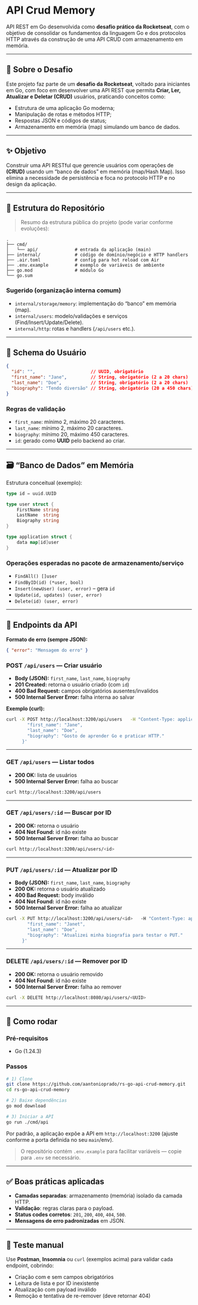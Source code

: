 # API Crud Memory

API REST em Go desenvolvida como **desafio prático da Rocketseat**, com o objetivo de consolidar os fundamentos da linguagem Go e dos protocolos HTTP através da construção de uma API CRUD com armazenamento em memória.

---

## 🚀 Sobre o Desafio

Este projeto faz parte de um **desafio da Rocketseat**, voltado para iniciantes em Go, com foco em desenvolver uma API REST que permita **Criar, Ler, Atualizar e Deletar (CRUD)** usuários, praticando conceitos como:

- Estrutura de uma aplicação Go moderna;
- Manipulação de rotas e métodos HTTP;
- Respostas JSON e códigos de status;
- Armazenamento em memória (map) simulando um banco de dados.

---

## ✨ Objetivo

Construir uma API RESTful que gerencie usuários com operações de **(CRUD)** usando um “banco de dados” em memória (map/Hash Map). Isso elimina a necessidade de persistência e foca no protocolo HTTP e no design da aplicação.

---

## 🧱 Estrutura do Repositório

> Resumo da estrutura pública do projeto (pode variar conforme evoluções):

```
.
├── cmd/
│   └── api/              # entrada da aplicação (main)
├── internal/             # código de domínio/negócio e HTTP handlers
├── .air.toml             # config para hot reload com Air
├── .env.example          # exemplo de variáveis de ambiente
├── go.mod                # módulo Go
└── go.sum
```

### Sugerido (organização interna comum)
- `internal/storage/memory`: implementação do “banco” em memória (map).
- `internal/users`: modelo/validações e serviços (Find/Insert/Update/Delete).
- `internal/http`: rotas e handlers (`/api/users` etc.).

---

## 👤 Schema do Usuário

```json
{
  "id": "",                     // UUID, obrigatório
  "first_name": "Jane",         // String, obrigatório (2 a 20 chars)
  "last_name": "Doe",           // String, obrigatório (2 a 20 chars)
  "biography": "Tendo diversão" // String, obrigatório (20 a 450 chars)
}
```

### Regras de validação
- `first_name`: mínimo 2, máximo 20 caracteres.
- `last_name`: mínimo 2, máximo 20 caracteres.
- `biography`: mínimo 20, máximo 450 caracteres.
- `id`: gerado como **UUID** pelo backend ao criar.

---

## 🗃️ “Banco de Dados” em Memória

Estrutura conceitual (exemplo):

```go
type id = uuid.UUID

type user struct {
    FirstName string
    LastName  string
    Biography string
}

type application struct {
    data map[id]user
}
```

### Operações esperadas no pacote de armazenamento/serviço

- `FindAll() []user`
- `FindByID(id) (*user, bool)`
- `Insert(newUser) (user, error)` – gera `id`
- `Update(id, updates) (user, error)`
- `Delete(id) (user, error)`

---

## 🔗 Endpoints da API

**Formato de erro (sempre JSON):**
```json
{ "error": "Mensagem do erro" }
```

### POST `/api/users` — Criar usuário
- **Body (JSON):** `first_name`, `last_name`, `biography`
- **201 Created:** retorna o usuário criado (com `id`)
- **400 Bad Request:** campos obrigatórios ausentes/invalidos
- **500 Internal Server Error:** falha interna ao salvar

**Exemplo (curl):**
```bash
curl -X POST http://localhost:3200/api/users   -H "Content-Type: application/json"   -d '{
        "first_name": "Jane",
        "last_name": "Doe",
        "biography": "Gosto de aprender Go e praticar HTTP."
      }'
```

---

### GET `/api/users` — Listar todos
- **200 OK:** lista de usuários
- **500 Internal Server Error:** falha ao buscar

```bash
curl http://localhost:3200/api/users
```

---

### GET `/api/users/:id` — Buscar por ID
- **200 OK:** retorna o usuário
- **404 Not Found:** id não existe
- **500 Internal Server Error:** falha ao buscar

```bash
curl http://localhost:3200/api/users/<id>
```

---

### PUT `/api/users/:id` — Atualizar por ID
- **Body (JSON):** `first_name`, `last_name`, `biography`
- **200 OK:** retorna o usuário atualizado
- **400 Bad Request:** body inválido
- **404 Not Found:** id não existe
- **500 Internal Server Error:** falha ao atualizar

```bash
curl -X PUT http://localhost:3200/api/users/<id>   -H "Content-Type: application/json"   -d '{
        "first_name": "Janet",
        "last_name": "Doe",
        "biography": "Atualizei minha biografia para testar o PUT."
      }'
```

---

### DELETE `/api/users/:id` — Remover por ID
- **200 OK:** retorna o usuário removido
- **404 Not Found:** id não existe
- **500 Internal Server Error:** falha ao remover

```bash
curl -X DELETE http://localhost:8080/api/users/<UUID>
```

---

## 🚀 Como rodar

### Pré-requisitos
- Go (1.24.3)

### Passos

```bash
# 1) Clone
git clone https://github.com/aantonioprado/rs-go-api-crud-memory.git
cd rs-go-api-crud-memory

# 2) Baixe dependências
go mod download

# 3) Iniciar a API
go run ./cmd/api
```

Por padrão, a aplicação expõe a API em `http://localhost:3200` (ajuste conforme a porta definida no seu `main`/env).

> O repositório contém `.env.example` para facilitar variáveis — copie para `.env` se necessário.

---

## ✅ Boas práticas aplicadas

- **Camadas separadas**: armazenamento (memória) isolado da camada HTTP.
- **Validação**: regras claras para o payload.
- **Status codes corretos**: `201`, `200`, `400`, `404`, `500`.
- **Mensagens de erro padronizadas** em JSON.

---

## 🧪 Teste manual

Use **Postman**, **Insomnia** ou `curl` (exemplos acima) para validar cada endpoint, cobrindo:
- Criação com e sem campos obrigatórios
- Leitura de lista e por ID inexistente
- Atualização com payload inválido
- Remoção e tentativa de re-remover (deve retornar 404)
